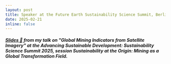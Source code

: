 ```yaml
---
layout: post
title: Speaker at the Future Earth Sustainability Science Summit, Berlin
date: 2025-02-21
inline: false
---
```


##### <a href="/assets/talks/20250221-future-earth/index.html" target="_blank">Slides 📎</a> from my talk on "Global Mining Indicators from Satellite Imagery" at the Advancing Sustainable Development: Sustainability Science Summit 2025, session Sustainability at the Origin: Mining as a Global Transformation Field</a>.

